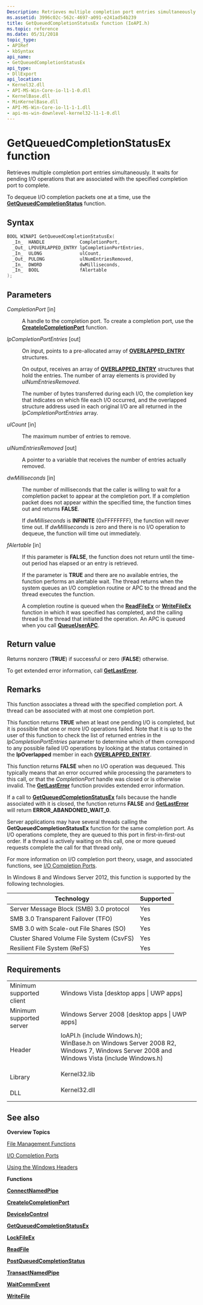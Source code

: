 ```yaml
---
Description: Retrieves multiple completion port entries simultaneously.
ms.assetid: 3996c02c-562c-4697-a091-e241ad54b239
title: GetQueuedCompletionStatusEx function (IoAPI.h)
ms.topic: reference
ms.date: 05/31/2018
topic_type: 
- APIRef
- kbSyntax
api_name: 
- GetQueuedCompletionStatusEx
api_type: 
- DllExport
api_location: 
- Kernel32.dll
- API-MS-Win-Core-io-l1-1-0.dll
- KernelBase.dll
- MinKernelBase.dll
- API-MS-Win-Core-io-l1-1-1.dll
- api-ms-win-downlevel-kernel32-l1-1-0.dll
---
```


# GetQueuedCompletionStatusEx function

Retrieves multiple completion port entries simultaneously. It waits for pending I/O operations that are associated with the specified completion port to complete.

To dequeue I/O completion packets one at a time, use the [**GetQueuedCompletionStatus**](https://msdn.microsoft.com/library/Aa364986(v=VS.85).aspx) function.

## Syntax


```C++
BOOL WINAPI GetQueuedCompletionStatusEx(
  _In_  HANDLE             CompletionPort,
  _Out_ LPOVERLAPPED_ENTRY lpCompletionPortEntries,
  _In_  ULONG              ulCount,
  _Out_ PULONG             ulNumEntriesRemoved,
  _In_  DWORD              dwMilliseconds,
  _In_  BOOL               fAlertable
);
```



## Parameters

<dl> <dt>

*CompletionPort* \[in\]
</dt> <dd>

A handle to the completion port. To create a completion port, use the [**CreateIoCompletionPort**](createiocompletionport.md) function.

</dd> <dt>

*lpCompletionPortEntries* \[out\]
</dt> <dd>

On input, points to a pre-allocated array of [**OVERLAPPED\_ENTRY**](/windows/desktop/api/MinWinBase/ns-minwinbase-overlapped_entry) structures.

On output, receives an array of [**OVERLAPPED\_ENTRY**](/windows/desktop/api/MinWinBase/ns-minwinbase-overlapped_entry) structures that hold the entries. The number of array elements is provided by *ulNumEntriesRemoved*.

The number of bytes transferred during each I/O, the completion key that indicates on which file each I/O occurred, and the overlapped structure address used in each original I/O are all returned in the *lpCompletionPortEntries* array.

</dd> <dt>

*ulCount* \[in\]
</dt> <dd>

The maximum number of entries to remove.

</dd> <dt>

*ulNumEntriesRemoved* \[out\]
</dt> <dd>

A pointer to a variable that receives the number of entries actually removed.

</dd> <dt>

*dwMilliseconds* \[in\]
</dt> <dd>

The number of milliseconds that the caller is willing to wait for a completion packet to appear at the completion port. If a completion packet does not appear within the specified time, the function times out and returns **FALSE**.

If *dwMilliseconds* is **INFINITE** (0xFFFFFFFF), the function will never time out. If *dwMilliseconds* is zero and there is no I/O operation to dequeue, the function will time out immediately.

</dd> <dt>

*fAlertable* \[in\]
</dt> <dd>

If this parameter is **FALSE**, the function does not return until the time-out period has elapsed or an entry is retrieved.

If the parameter is **TRUE** and there are no available entries, the function performs an alertable wait. The thread returns when the system queues an I/O completion routine or APC to the thread and the thread executes the function.

A completion routine is queued when the [**ReadFileEx**](/windows/desktop/api/FileAPI/nf-fileapi-readfileex) or [**WriteFileEx**](/windows/desktop/api/FileAPI/nf-fileapi-writefileex) function in which it was specified has completed, and the calling thread is the thread that initiated the operation. An APC is queued when you call [**QueueUserAPC**](https://docs.microsoft.com/windows/desktop/api/processthreadsapi/nf-processthreadsapi-queueuserapc).

</dd> </dl>

## Return value

Returns nonzero (**TRUE**) if successful or zero (**FALSE**) otherwise.

To get extended error information, call [**GetLastError**](https://docs.microsoft.com/windows/desktop/api/errhandlingapi/nf-errhandlingapi-getlasterror).

## Remarks

This function associates a thread with the specified completion port. A thread can be associated with at most one completion port.

This function returns **TRUE** when at least one pending I/O is completed, but it is possible that one or more I/O operations failed. Note that it is up to the user of this function to check the list of returned entries in the *lpCompletionPortEntries* parameter to determine which of them correspond to any possible failed I/O operations by looking at the status contained in the **lpOverlapped** member in each [**OVERLAPPED\_ENTRY**](/windows/desktop/api/MinWinBase/ns-minwinbase-overlapped_entry).

This function returns **FALSE** when no I/O operation was dequeued. This typically means that an error occurred while processing the parameters to this call, or that the *CompletionPort* handle was closed or is otherwise invalid. The [**GetLastError**](https://docs.microsoft.com/windows/desktop/api/errhandlingapi/nf-errhandlingapi-getlasterror) function provides extended error information.

If a call to [**GetQueuedCompletionStatusEx**](https://msdn.microsoft.com/library/Aa364986(v=VS.85).aspx) fails because the handle associated with it is closed, the function returns **FALSE** and [**GetLastError**](https://docs.microsoft.com/windows/desktop/api/errhandlingapi/nf-errhandlingapi-getlasterror) will return **ERROR\_ABANDONED\_WAIT\_0**.

Server applications may have several threads calling the **GetQueuedCompletionStatusEx** function for the same completion port. As I/O operations complete, they are queued to this port in first-in-first-out order. If a thread is actively waiting on this call, one or more queued requests complete the call for that thread only.

For more information on I/O completion port theory, usage, and associated functions, see [I/O Completion Ports](i-o-completion-ports.md).

In Windows 8 and Windows Server 2012, this function is supported by the following technologies.



| Technology                                           | Supported      |
|------------------------------------------------------|----------------|
| Server Message Block (SMB) 3.0 protocol<br/>   | Yes<br/> |
| SMB 3.0 Transparent Failover (TFO)<br/>        | Yes<br/> |
| SMB 3.0 with Scale-out File Shares (SO)<br/>   | Yes<br/> |
| Cluster Shared Volume File System (CsvFS)<br/> | Yes<br/> |
| Resilient File System (ReFS)<br/>              | Yes<br/> |



 

## Requirements



|                                     |                                                                                                                                                                                                                                                                         |
|-------------------------------------|-------------------------------------------------------------------------------------------------------------------------------------------------------------------------------------------------------------------------------------------------------------------------|
| Minimum supported client<br/> | Windows Vista \[desktop apps \| UWP apps\]<br/>                                                                                                                                                                                                                   |
| Minimum supported server<br/> | Windows Server 2008 \[desktop apps \| UWP apps\]<br/>                                                                                                                                                                                                             |
| Header<br/>                   | <dl> <dt>IoAPI.h (include Windows.h); </dt> <dt>WinBase.h on Windows Server 2008 R2, Windows 7, Windows Server 2008 and Windows Vista (include Windows.h)</dt> </dl> |
| Library<br/>                  | <dl> <dt>Kernel32.lib</dt> </dl>                                                                                                                                                                                 |
| DLL<br/>                      | <dl> <dt>Kernel32.dll</dt> </dl>                                                                                                                                                                                 |



## See also

<dl> <dt>

**Overview Topics**
</dt> <dt>

[File Management Functions](file-management-functions.md)
</dt> <dt>

[I/O Completion Ports](i-o-completion-ports.md)
</dt> <dt>

[Using the Windows Headers](https://docs.microsoft.com/windows/desktop/WinProg/using-the-windows-headers)
</dt> <dt>

**Functions**
</dt> <dt>

[**ConnectNamedPipe**](https://docs.microsoft.com/windows/desktop/api/namedpipeapi/nf-namedpipeapi-connectnamedpipe)
</dt> <dt>

[**CreateIoCompletionPort**](createiocompletionport.md)
</dt> <dt>

[**DeviceIoControl**](https://docs.microsoft.com/windows/desktop/api/ioapiset/nf-ioapiset-deviceiocontrol)
</dt> <dt>

[**GetQueuedCompletionStatusEx**](getqueuedcompletionstatusex-func.md)
</dt> <dt>

[**LockFileEx**](/windows/desktop/api/FileAPI/nf-fileapi-lockfileex)
</dt> <dt>

[**ReadFile**](/windows/desktop/api/FileAPI/nf-fileapi-readfile)
</dt> <dt>

[**PostQueuedCompletionStatus**](postqueuedcompletionstatus.md)
</dt> <dt>

[**TransactNamedPipe**](https://docs.microsoft.com/windows/desktop/api/namedpipeapi/nf-namedpipeapi-transactnamedpipe)
</dt> <dt>

[**WaitCommEvent**](https://docs.microsoft.com/windows/desktop/api/winbase/nf-winbase-waitcommevent)
</dt> <dt>

[**WriteFile**](/windows/desktop/api/FileAPI/nf-fileapi-writefile)
</dt> </dl>

 

 




